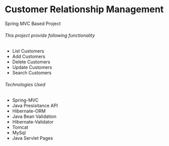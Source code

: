 <h1>Customer Relationship Management</h1>
<p>Spring MVC Based Project<p>

<h6>This project provide following functionality</h6>
<ul>
<li>List Customers</li>
<li>Add Customers</li>
<li>Delete Customers</li>
<li>Update Customers</li>
<li>Search Customers</li>
</ul>

<h6>Technologies Used</h6>
<ul>
<li>Spring-MVC</li>
<li>Java Presisitance API</li> 
<li>Hibernate-ORM</li>
<li>Java Bean Validation</li>
<li>Hibernate-Validator</li>
<li>Tomcat</li>
<li>MySql</li>
<li>Java Servlet Pages</li>
<ul>
